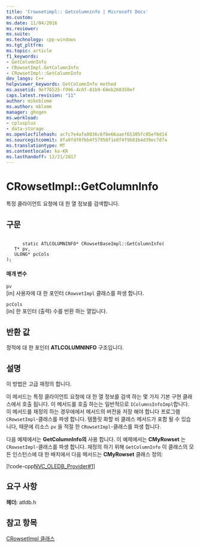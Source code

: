 ```yaml
---
title: 'Crowsetimpl:: Getcolumninfo | Microsoft Docs'
ms.custom: 
ms.date: 11/04/2016
ms.reviewer: 
ms.suite: 
ms.technology: cpp-windows
ms.tgt_pltfrm: 
ms.topic: article
f1_keywords:
- GetColumnInfo
- CRowsetImpl.GetColumnInfo
- CRowsetImpl::GetColumnInfo
dev_langs: C++
helpviewer_keywords: GetColumnInfo method
ms.assetid: 9ef76525-f996-4c6f-81b9-68eb260350ef
caps.latest.revision: "11"
author: mikeblome
ms.author: mblome
manager: ghogen
ms.workload:
- cplusplus
- data-storage
ms.openlocfilehash: acfc7e4afa0036c6f6e66aaef65305fc05ef6d14
ms.sourcegitcommit: 8fa8fdf0fbb4f57950f1e8f4f9b81b4d39ec7d7a
ms.translationtype: MT
ms.contentlocale: ko-KR
ms.lasthandoff: 12/21/2017
---
```

# <a name="crowsetimplgetcolumninfo"></a>CRowsetImpl::GetColumnInfo
특정 클라이언트 요청에 대 한 열 정보를 검색합니다.  
  
## <a name="syntax"></a>구문  
  
```  
  
      static ATLCOLUMNINFO* CRowsetBaseImpl::GetColumnInfo(  
   T* pv,  
   ULONG* pcCols   
);  
```  
  
#### <a name="parameters"></a>매개 변수  
 `pv`  
 [in] 사용자에 대 한 포인터 `CRowsetImpl` 클래스를 파생 합니다.  
  
 `pcCols`  
 [in] 한 포인터 (출력) 수를 반환 하는 열입니다.  
  
## <a name="return-value"></a>반환 값  
 정적에 대 한 포인터 **ATLCOLUMNINFO** 구조입니다.  
  
## <a name="remarks"></a>설명  
 이 방법은 고급 재정의 합니다.  
  
 이 메서드는 특정 클라이언트 요청에 대 한 열 정보를 검색 하는 몇 가지 기본 구현 클래스에서 호출 됩니다. 이 메서드를 호출 하는는 일반적으로 `IColumnsInfoImpl`합니다. 이 메서드를 재정의 하는 경우에에서 메서드의 버전을 저장 해야 합니다 프로그램 `CRowsetImpl`-클래스를 파생 합니다. 템플릿 화할 비 클래스 메서드가 포함 될 수 있습니다, 때문에 리소스 `pv` 을 적절 한 `CRowsetImpl`-클래스를 파생 합니다.  
  
 다음 예제에서는 **GetColumnInfo의** 사용 합니다. 이 예제에서는 **CMyRowset** 는 `CRowsetImpl`-클래스를 파생 합니다. 재정의 하기 위해 `GetColumnInfo` 이 클래스의 모든 인스턴스에 대 한 배치에서 다음 메서드는 **CMyRowset** 클래스 정의:  
  
 [!code-cpp[NVC_OLEDB_Provider#1](../../data/oledb/codesnippet/cpp/crowsetimpl-getcolumninfo_1.h)]  
  
## <a name="requirements"></a>요구 사항  
 **헤더:** atldb.h  
  
## <a name="see-also"></a>참고 항목  
 [CRowsetImpl 클래스](../../data/oledb/crowsetimpl-class.md)